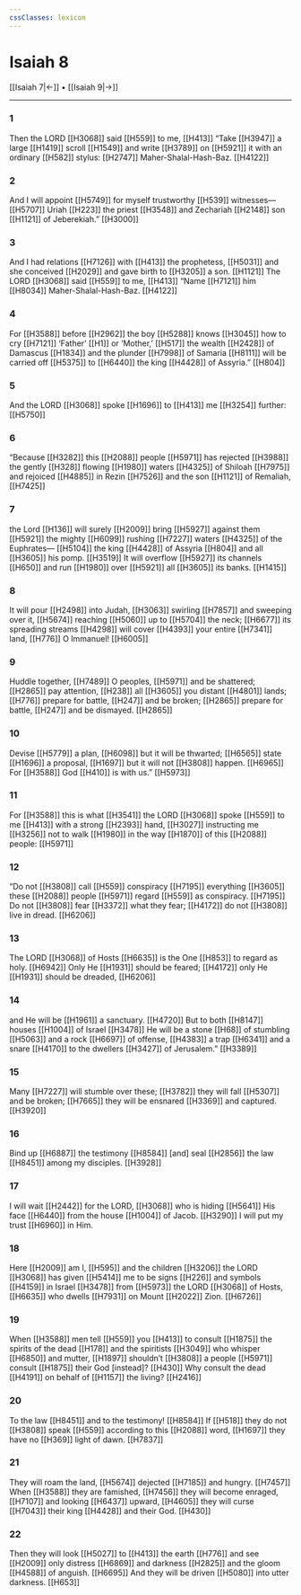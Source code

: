 ```yaml
---
cssClasses: lexicon
---
```


# Isaiah 8

[[Isaiah 7|←]] • [[Isaiah 9|→]]

---

### 1
Then the LORD [[H3068]] said [[H559]] to me, [[H413]] “Take [[H3947]] a large [[H1419]] scroll [[H1549]] and write [[H3789]] on [[H5921]] it with an ordinary [[H582]] stylus: [[H2747]] Maher-Shalal-Hash-Baz. [[H4122]]

### 2
And I will appoint [[H5749]] for myself  trustworthy [[H539]] witnesses— [[H5707]] Uriah [[H223]] the priest [[H3548]] and Zechariah [[H2148]] son [[H1121]] of Jeberekiah.” [[H3000]]

### 3
And I had relations [[H7126]] with [[H413]] the prophetess, [[H5031]] and she conceived [[H2029]] and gave birth to [[H3205]] a son. [[H1121]] The LORD [[H3068]] said [[H559]] to me, [[H413]] “Name [[H7121]] him [[H8034]] Maher-Shalal-Hash-Baz. [[H4122]]

### 4
For [[H3588]] before [[H2962]] the boy [[H5288]] knows [[H3045]] how to cry [[H7121]] ‘Father’ [[H1]] or ‘Mother,’ [[H517]] the wealth [[H2428]] of Damascus [[H1834]] and the plunder [[H7998]] of Samaria [[H8111]] will be carried off [[H5375]] to [[H6440]] the king [[H4428]] of Assyria.” [[H804]]

### 5
And the LORD [[H3068]] spoke [[H1696]] to [[H413]] me [[H3254]] further: [[H5750]]

### 6
“Because [[H3282]] this [[H2088]] people [[H5971]] has rejected [[H3988]] the gently [[H328]] flowing [[H1980]] waters [[H4325]] of Shiloah [[H7975]] and rejoiced [[H4885]] in Rezin [[H7526]] and the son [[H1121]] of Remaliah, [[H7425]]

### 7
the Lord [[H136]] will surely [[H2009]] bring [[H5927]] against them [[H5921]] the mighty [[H6099]] rushing [[H7227]] waters [[H4325]] of the Euphrates— [[H5104]] the king [[H4428]] of Assyria [[H804]] and all [[H3605]] his pomp. [[H3519]] It will overflow [[H5927]] its channels [[H650]] and run [[H1980]] over [[H5921]] all [[H3605]] its banks. [[H1415]]

### 8
It will pour [[H2498]] into Judah, [[H3063]] swirling [[H7857]] and sweeping over it, [[H5674]] reaching [[H5060]] up to [[H5704]] the neck; [[H6677]] its spreading streams [[H4298]] will cover [[H4393]] your entire [[H7341]] land, [[H776]] O Immanuel! [[H6005]]

### 9
Huddle together, [[H7489]] O peoples, [[H5971]] and be shattered; [[H2865]] pay attention, [[H238]] all [[H3605]] you distant [[H4801]] lands; [[H776]] prepare for battle, [[H247]] and be broken; [[H2865]] prepare for battle, [[H247]] and be dismayed. [[H2865]]

### 10
Devise [[H5779]] a plan, [[H6098]] but it will be thwarted; [[H6565]] state [[H1696]] a proposal, [[H1697]] but it will not [[H3808]] happen. [[H6965]] For [[H3588]] God [[H410]] is with us.” [[H5973]]

### 11
For [[H3588]] this is what [[H3541]] the LORD [[H3068]] spoke [[H559]] to me [[H413]] with a strong [[H2393]] hand, [[H3027]] instructing me [[H3256]] not to walk [[H1980]] in the way [[H1870]] of this [[H2088]] people: [[H5971]]

### 12
“Do not [[H3808]] call [[H559]] conspiracy [[H7195]] everything [[H3605]] these [[H2088]] people [[H5971]] regard [[H559]] as conspiracy. [[H7195]] Do not [[H3808]] fear [[H3372]] what they fear; [[H4172]] do not [[H3808]] live in dread. [[H6206]]

### 13
The LORD [[H3068]] of Hosts [[H6635]] is the One [[H853]] to regard as holy. [[H6942]] Only He [[H1931]] should be feared; [[H4172]] only He [[H1931]] should be dreaded, [[H6206]]

### 14
and He will be [[H1961]] a sanctuary. [[H4720]] But to both [[H8147]] houses [[H1004]] of Israel [[H3478]] He will be a stone [[H68]] of stumbling [[H5063]] and a rock [[H6697]] of offense, [[H4383]] a trap [[H6341]] and a snare [[H4170]] to the dwellers [[H3427]] of Jerusalem.” [[H3389]]

### 15
Many [[H7227]] will stumble over these; [[H3782]] they will fall [[H5307]] and be broken; [[H7665]] they will be ensnared [[H3369]] and captured. [[H3920]]

### 16
Bind up [[H6887]] the testimony [[H8584]] [and] seal [[H2856]] the law [[H8451]] among my disciples. [[H3928]]

### 17
I will wait [[H2442]] for the LORD, [[H3068]] who is hiding [[H5641]] His face [[H6440]] from the house [[H1004]] of Jacob. [[H3290]] I will put my trust [[H6960]] in Him. 

### 18
Here [[H2009]] am I, [[H595]] and the children [[H3206]] the LORD [[H3068]] has given [[H5414]] me  to be signs [[H226]] and symbols [[H4159]] in Israel [[H3478]] from [[H5973]] the LORD [[H3068]] of Hosts, [[H6635]] who dwells [[H7931]] on Mount [[H2022]] Zion. [[H6726]]

### 19
When [[H3588]] men tell [[H559]] you [[H413]] to consult [[H1875]] the spirits of the dead [[H178]] and the spiritists [[H3049]] who whisper [[H6850]] and mutter, [[H1897]] shouldn’t [[H3808]] a people [[H5971]] consult [[H1875]] their God [instead]? [[H430]] Why consult the dead [[H4191]] on behalf of [[H1157]] the living? [[H2416]]

### 20
To the law [[H8451]] and to the testimony! [[H8584]] If [[H518]] they do not [[H3808]] speak [[H559]] according to this [[H2088]] word, [[H1697]] they have no [[H369]] light of dawn. [[H7837]]

### 21
They will roam the land, [[H5674]] dejected [[H7185]] and hungry. [[H7457]] When [[H3588]] they are famished, [[H7456]] they will become enraged, [[H7107]] and looking [[H6437]] upward, [[H4605]] they will curse [[H7043]] their king [[H4428]] and their God. [[H430]]

### 22
Then they will look [[H5027]] to [[H413]] the earth [[H776]] and see [[H2009]] only distress [[H6869]] and darkness [[H2825]] and the gloom [[H4588]] of anguish. [[H6695]] And they will be driven [[H5080]] into utter darkness. [[H653]]


